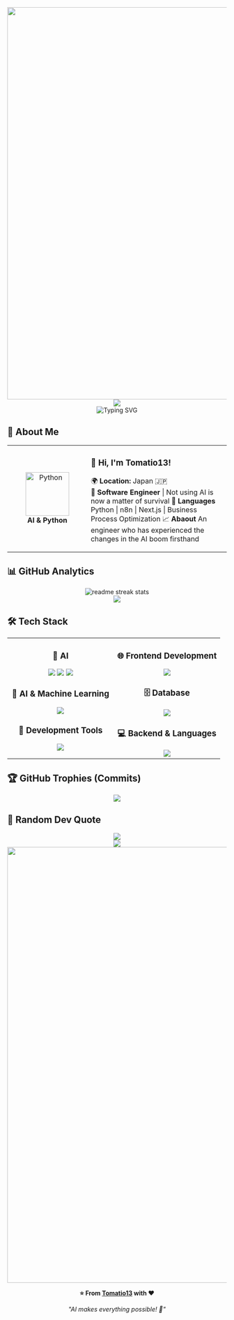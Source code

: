 <div align="center">
  <img src="https://user-images.githubusercontent.com/74038190/212284100-561aa473-3905-4a80-b561-0d28506553ee.gif" width="900">
</div>

<div align="center">
  <img src="https://capsule-render.vercel.app/api?type=waving&color=gradient&customColorList=0,2,2,5,30&height=150&section=header&animation=twinkling" />
</div>

<div align="center">
  <img src="https://readme-typing-svg.herokuapp.com?font=Fira+Code&size=32&duration=2800&pause=2000&color=A9FEF7&center=true&vCenter=true&width=600&lines=Hey+there!+I'm+Tomatio13+%F0%9F%91%8B;AI%E3%83%BBFull-Stack+Engineer+%F0%9F%A4%96;Building+AI-Powered+Solutions+%E2%9C%A8;Always+Learning+New+Things+%F0%9F%93%9A" alt="Typing SVG" />
</div>

## 🌟 **About Me**

<div align="center">

<table>
<tr>
<td width="200" align="center">
<img src="https://skillicons.dev/icons?i=python" width="100" height="100" alt="Python" />
<br><strong>AI & Python</strong>
</td>
<td width="400" align="left">

### 👋 **Hi, I'm Tomatio13!**
🌍 **Location:** Japan 🇯🇵  
🤖 **Software Engineer** | Not using AI is now a matter of survival 
🔧 **Languages** Python | n8n | Next.js | Business Process Optimization
📈 **Abaout** An engineer who has experienced the changes in the AI boom firsthand

</td>
</tr>
</table>

</div>

## 📊 **GitHub Analytics**

<div align="center">
  <img src="https://github-readme-streak-stats.herokuapp.com/?user=Tomatio13&theme=transparent&border_radius=10&starting_year=2020" alt="readme streak stats" />
</div>

<div align="center">
  <img src="https://github-readme-activity-graph.vercel.app/graph?username=Tomatio13&custom_title=Tomatio13's%20GitHub%20Activity%20Graph&bg_color=0d1117&color=58a6ff&line=58a6ff&point=58a6ff&area=true&hide_border=true" />
</div>

## 🛠️ **Tech Stack**

<table align="center">
<tr>
<td width="50%" align="center" valign="top">

### 🤖  **AI**
<img src="https://upload.wikimedia.org/wikipedia/commons/thumb/4/4d/OpenAI_Logo.svg/330px-OpenAI_Logo.svg.png" />
<img src="https://upload.wikimedia.org/wikipedia/commons/thumb/8/8a/Google_Gemini_logo.svg/330px-Google_Gemini_logo.svg.png" />
<img src="https://upload.wikimedia.org/wikipedia/commons/thumb/8/8a/Claude_AI_logo.svg/330px-Claude_AI_logo.svg.png" />

### 🤖  **AI & Machine Learning**
<img src="https://skillicons.dev/icons?i=python,typescript" />

### 🔧  **Development Tools**
<img src="https://skillicons.dev/icons?i=vscode,git,github,vim" />

</td>
<td width="50%" align="center" valign="top">

### 🌐  **Frontend Development**
<img src="https://skillicons.dev/icons?i=nextjs,react,typescript" />


### 🗄️  **Database**
<img src="https://skillicons.dev/icons?i=postgresql,sqlite" />

### 💻  **Backend & Languages**
<img src="https://skillicons.dev/icons?i=python,nodejs,js,ts,html,css" />


</td>
</tr>
</table>

## 🏆 **GitHub Trophies (Commits)**

<div align="center">
  <img src="https://github-profile-trophy.vercel.app/?username=Tomatio13&theme=transparent&no-frame=true&no-bg=false&margin-w=4&column=7&rank=SECRET,SSS,SS,S,AAA,AA,A,B,C&title=Commit,Commits" />
</div>

## 💭 **Random Dev Quote**

<div align="center">
  <img src="https://quotes-github-readme.vercel.app/api?type=horizontal&theme=transparent" />
</div>

<div align="center">
  <img src="https://capsule-render.vercel.app/api?type=waving&color=gradient&customColorList=0,2,2,5,30&height=120&section=footer&animation=twinkling" />
</div>

<div align="center">
  <img src="https://user-images.githubusercontent.com/74038190/212284115-f47cd8ff-2ffb-4b04-b5bf-4d1c14c0247f.gif" width="1000">
  
  **⭐ From [Tomatio13](https://github.com/Tomatio13) with ❤️**
  
  *"AI makes everything possible! 🤖"*
</div>

